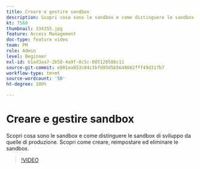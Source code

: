 ```yaml
---
title: Creare e gestire sandbox
description: Scopri cosa sono le sandbox e come distinguere le sandbox di sviluppo da quelle di produzione. Scopri come creare, reimpostare ed eliminare le sandbox.
kt: 7568
thumbnail: 334355.jpg
feature: Access Management
doc-type: feature video
team: PM
role: Admin
level: Beginner
exl-id: b1ad3aa7-2b58-4a9f-8c5c-085126586c11
source-git-commit: e801ea853c84c1bfd95d5b5648682fff49d317b7
workflow-type: tm+mt
source-wordcount: '50'
ht-degree: 100%

---
```


# Creare e gestire sandbox

Scopri cosa sono le sandbox e come distinguere le sandbox di sviluppo da quelle di produzione. Scopri come creare, reimpostare ed eliminare le sandbox.

>[!VIDEO](https://video.tv.adobe.com/v/334355?quality=12&learn=on)
